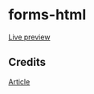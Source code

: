# forms-html
[Live preview](https://sdooodly.github.io/forms-html/)
## Credits
[Article](https://internetingishard.netlify.app/html-and-css/forms/index.html)
